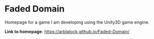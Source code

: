 # Faded Domain

Homepage for a game I am developing using the Unity3D game engine. 

**Link to homepage**: https://arblalock.github.io/Faded-Domain/
